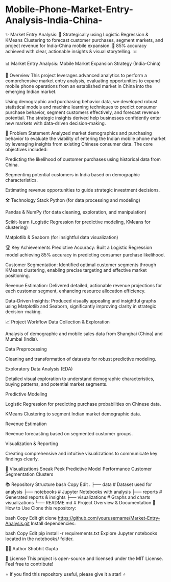 # Mobile-Phone-Market-Entry-Analysis-India-China-
✨ Market Entry Analysis: 📱 Strategically using Logistic Regression &amp; KMeans Clustering to forecast customer purchases, segment markets, and project revenue for India-China mobile expansion. 🚀 85% accuracy achieved with clear, actionable insights &amp; visual storytelling. 📊

📊 Market Entry Analysis: Mobile Market Expansion Strategy (India-China)

🚀 Overview
This project leverages advanced analytics to perform a comprehensive market entry analysis, evaluating opportunities to expand mobile phone operations from an established market in China into the emerging Indian market.

Using demographic and purchasing behavior data, we developed robust statistical models and machine learning techniques to predict consumer purchase behavior, segment customers effectively, and forecast revenue potential. The strategic insights derived help businesses confidently enter new markets with data-driven decision-making.

🎯 Problem Statement
Analyzed market demographics and purchasing behavior to evaluate the viability of entering the Indian mobile phone market by leveraging insights from existing Chinese consumer data. The core objectives included:

Predicting the likelihood of customer purchases using historical data from China.

Segmenting potential customers in India based on demographic characteristics.

Estimating revenue opportunities to guide strategic investment decisions.

🛠️ Technology Stack
Python (for data processing and modeling)

Pandas & NumPy (for data cleaning, exploration, and manipulation)

Scikit-learn (Logistic Regression for predictive modeling, KMeans for clustering)

Matplotlib & Seaborn (for insightful data visualization)

🏆 Key Achievements
Predictive Accuracy: Built a Logistic Regression model achieving 85% accuracy in predicting consumer purchase likelihood.

Customer Segmentation: Identified optimal customer segments through KMeans clustering, enabling precise targeting and effective market positioning.

Revenue Estimation: Delivered detailed, actionable revenue projections for each customer segment, enhancing resource allocation efficiency.

Data-Driven Insights: Produced visually appealing and insightful graphs using Matplotlib and Seaborn, significantly improving clarity in strategic decision-making.

📈 Project Workflow
Data Collection & Exploration

Analysis of demographic and mobile sales data from Shanghai (China) and Mumbai (India).

Data Preprocessing

Cleaning and transformation of datasets for robust predictive modeling.

Exploratory Data Analysis (EDA)

Detailed visual exploration to understand demographic characteristics, buying patterns, and potential market segments.

Predictive Modeling

Logistic Regression for predicting purchase probabilities on Chinese data.

KMeans Clustering to segment Indian market demographic data.

Revenue Estimation

Revenue forecasting based on segmented customer groups.

Visualization & Reporting

Creating comprehensive and intuitive visualizations to communicate key findings clearly.

📸 Visualizations Sneak Peek
Predictive Model Performance	Customer Segmentation Clusters

📚 Repository Structure
bash
Copy
Edit
.
├── data                    # Dataset used for analysis
├── notebooks               # Jupyter Notebooks with analysis
├── reports                 # Generated reports & insights
├── visualizations          # Graphs and charts visualizations
└── README.md               # Project Overview & Documentation
🚩 How to Use
Clone this repository:

bash
Copy
Edit
git clone https://github.com/yourusername/Market-Entry-Analysis.git
Install dependencies:

bash
Copy
Edit
pip install -r requirements.txt
Explore Jupyter notebooks located in the notebooks/ folder.

👨‍💻 Author
Shobhit Gupta


📄 License
This project is open-source and licensed under the MIT License. Feel free to contribute!

⭐ If you find this repository useful, please give it a star! ⭐







